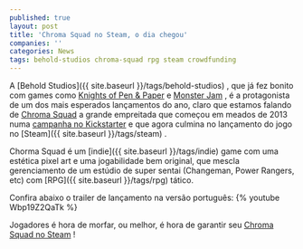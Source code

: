 ```yaml
---
published: true
layout: post
title: 'Chroma Squad no Steam, o dia chegou'
companies: ''
categories: News
tags: behold-studios chroma-squad rpg steam crowdfunding
---
```

A [Behold Studios]({{ site.baseurl }}/tags/behold-studios)
, que já fez bonito com games como <a href="http://beholdstudios.com.br/games/knights-of-pen-paper/" target="_blank">Knights of Pen & Paper</a>
 e <a href="http://beholdstudios.com.br/games/monster-jam/" target="_blank">Monster Jam</a>
, é a protagonista de um dos mais esperados lançamentos do ano, claro que estamos falando de <a href="http://chromasquad.com/" target="_blank">Chroma Squad</a>
 a grande empreitada que começou em meados de 2013 numa <a href="https://www.kickstarter.com/projects/1893273284/chroma-squad-manager-game-with-japanese-style-supe/" target="_blank">campanha no Kickstarter</a>
 e que agora culmina no lançamento do jogo no [Steam]({{ site.baseurl }}/tags/steam)
.




Chorma Squad é um [indie]({{ site.baseurl }}/tags/indie)
 game com uma estética pixel art e uma jogabilidade bem original, que mescla gerenciamento de um estúdio de super sentai (Changeman, Power Rangers, etc) com [RPG]({{ site.baseurl }}/tags/rpg)
 tático.

Confira abaixo o trailer de lançamento na versão português:
{% youtube Wbp19Z2QaTk %}

Jogadores é hora de morfar, ou melhor, é hora de garantir seu <a href="http://store.steampowered.com/app/251130" target="_blank">Chroma Squad no Steam</a>
!